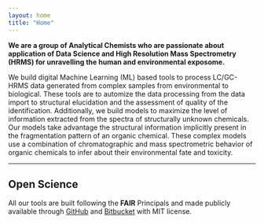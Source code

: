 ```yaml
---
layout: home
title: "Home"
---
```


**We are a group of Analytical Chemists who are passionate about application of Data Science and High Resolution Mass Spectrometry (HRMS) for unravelling the human and environmental exposome.** 

We build digital Machine Learning (ML) based tools to process LC/GC-HRMS data generated from complex samples from environmental to biological. These tools are to automize the data processing from the data import to structural elucidation and the assessment of quality of the identification. Additionally, we build models to maximize the level of information extracted from the spectra of structurally unknown chemicals. Our models take advantage the structural information implicitly present in the fragmentation pattern of an organic chemical. These complex models use a combination of chromatographic and mass spectrometric behavior of organic chemicals to infer about their environmental fate and toxicity.

---------------------------------------------------------------------------------------------------
## Open Science
All our tools are built following the **FAIR** Principals and made publicly available through [GitHub](https://github.com/EMCMS) and [Bitbucket](https://bitbucket.org/SSamanipour/workspace/repositories) with MIT license. 
